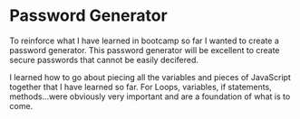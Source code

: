 # Password Generator

To reinforce what I have learned in bootcamp so far I wanted to create a password generator. 
This password generator will be excellent to create secure passwords that cannot be easily decifered. 

I learned how to go about piecing all the variables and pieces of JavaScript together that I have learned so far. 
For Loops, variables, if statements, methods...were obviously very important and are a foundation of what is to come.

